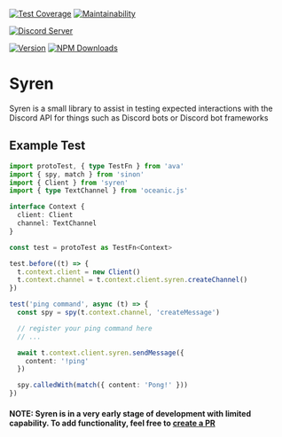 [![Test Coverage](https://api.codeclimate.com/v1/badges/151865bacdbe27dbe717/test_coverage)](https://codeclimate.com/github/exoRift/syren/test_coverage)
[![Maintainability](https://api.codeclimate.com/v1/badges/151865bacdbe27dbe717/maintainability)](https://codeclimate.com/github/exoRift/syren/maintainability)

[![Discord Server](https://img.shields.io/badge/-Support%20Server-b.svg?colorA=697ec4&colorB=7289da&logo=discord)](https://discord.gg/Rqd8SJ9)

[![Version](https://img.shields.io/github/package-json/v/exoRift/syren.svg?label=Version)](https://www.npmjs.com/package/syren)
[![NPM Downloads](https://img.shields.io/npm/dt/syren?label=Downloads&logo=npm)](https://www.npmjs.com/package/syren)

# Syren
Syren is a small library to assist in testing expected interactions with the Discord API for things such as Discord bots or Discord bot frameworks

## Example Test
```ts
import protoTest, { type TestFn } from 'ava'
import { spy, match } from 'sinon'
import { Client } from 'syren'
import { type TextChannel } from 'oceanic.js'

interface Context {
  client: Client
  channel: TextChannel
}

const test = protoTest as TestFn<Context>

test.before((t) => {
  t.context.client = new Client()
  t.context.channel = t.context.client.syren.createChannel()
})

test('ping command', async (t) => {
  const spy = spy(t.context.channel, 'createMessage')

  // register your ping command here
  // ...

  await t.context.client.syren.sendMessage({
    content: '!ping'
  })

  spy.calledWith(match({ content: 'Pong!' }))
})
```

#### NOTE: Syren is in a very early stage of development with limited capability. To add functionality, feel free to [create a PR](https://github.com/exoRift/syren/compare)